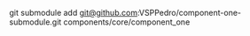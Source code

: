 git submodule add git@github.com:VSPPedro/component-one-submodule.git components/core/component_one
